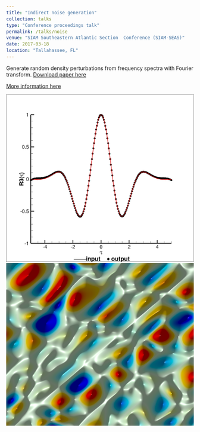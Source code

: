```yaml
---
title: "Indirect noise generation"
collection: talks
type: "Conference proceedings talk"
permalink: /talks/noise
venue: "SIAM Southeastern Atlantic Section	Conference (SIAM-SEAS)"
date: 2017-03-18
location: "Tallahassee, FL"
---
```


Generate random density perturbations from frequency spectra with Fourier transform.
[Download paper here](http://huanghua1668.github.io/files/entropy.pdf)

[More information here](https://siamseas.fsu.edu/2017/events/programSIAM-SEAS.pdf)

![Frequency spectra](/images/spectra.tif)
![Random density perturbation](images/entropy_2d.tiff)
